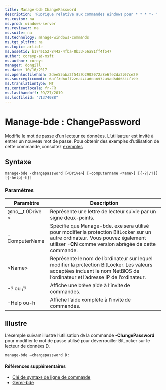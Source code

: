 ```yaml
---
title: Manage-bde ChangePassword
description: 'Rubrique relative aux commandes Windows pour * * * *- '
ms.custom: na
ms.prod: windows-server
ms.reviewer: na
ms.suite: na
ms.technology: manage-windows-commands
ms.tgt_pltfrm: na
ms.topic: article
ms.assetid: b174e152-8442-4fba-8b33-56a81ff4f547
author: coreyp-at-msft
ms.author: coreyp
manager: dongill
ms.date: 10/16/2017
ms.openlocfilehash: 2dee55aba2f5439b2902072a8e6fe2da2707ce29
ms.sourcegitcommit: 6aff3d88ff22ea141a6ea6572a5ad8dd6321f199
ms.translationtype: MT
ms.contentlocale: fr-FR
ms.lasthandoff: 09/27/2019
ms.locfileid: "71374088"
---
```

# <a name="manage-bde-changepassword"></a>Manage-bde : ChangePassword



Modifie le mot de passe d’un lecteur de données. L’utilisateur est invité à entrer un nouveau mot de passe. Pour obtenir des exemples d’utilisation de cette commande, consultez [exemples](#BKMK_Examples).

## <a name="syntax"></a>Syntaxe

```
manage-bde -changepassword [<Drive>] [-computername <Name>] [{-?|/?}] [{-help|-h}]
```

### <a name="parameters"></a>Paramètres

|Paramètre|Description|
|---------|-----------|
|@no__t 0Drive >|Représente une lettre de lecteur suivie par un signe deux-points.|
|-ComputerName|Spécifie que Manage-bde. exe sera utilisé pour modifier la protection BitLocker sur un autre ordinateur. Vous pouvez également utiliser **-CN** comme version abrégée de cette commande.|
|\<Name>|Représente le nom de l’ordinateur sur lequel modifier la protection BitLocker. Les valeurs acceptées incluent le nom NetBIOS de l’ordinateur et l’adresse IP de l’ordinateur.|
|-? ou /?|Affiche une brève aide à l’invite de commandes.|
|-Help ou-h|Affiche l’aide complète à l’invite de commandes.|

## <a name="BKMK_Examples"></a>Illustre

L’exemple suivant illustre l’utilisation de la commande **-ChangePassword** pour modifier le mot de passe utilisé pour déverrouiller BitLocker sur le lecteur de données D.
```
manage-bde –changepassword D:
```

#### <a name="additional-references"></a>Références supplémentaires

-   [Clé de syntaxe de ligne de commande](command-line-syntax-key.md)
-   [Gérer-bde](manage-bde.md)